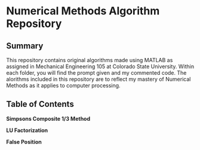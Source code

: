 # Numerical Methods Algorithm Repository

## Summary

This repository contains original algorithms made using MATLAB as assigned in Mechanical Engineering 105 at Colorado State University. Within each folder, you will find the prompt given and my commented code. The alorithms included in this repository are to reflect my mastery of Numerical Methods as it applies to computer processing. 

## Table of Contents 

**Simpsons Composite 1/3 Method**

**LU Factorization**

**False Position**
